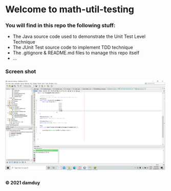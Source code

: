 # Welcome to math-util-testing

### You will find in this repo the following stuff:
* The Java source code used to demonstrate the Unit Test Level
Technique
* The JUnit Test source code to implement TDD technique
* The .gitignore & README.md files to manage this repo itself
* ...

### Screen shot
![The JUnit code with TDD](https://github.com/damduy/math-util-testing/blob/main/images/math-ulti-test-intro.png)

#### © 2021 damduy 